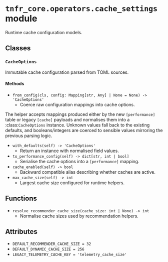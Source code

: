 # `tnfr_core.operators.cache_settings` module
Runtime cache configuration models.

## Classes
### `CacheOptions`
Immutable cache configuration parsed from TOML sources.

#### Methods
- `from_config(cls, config: Mapping[str, Any] | None = None) -> 'CacheOptions'`
  - Coerce raw configuration mappings into cache options.

The helper accepts mappings produced either by the new
``[performance]`` table or legacy ``[cache]`` payloads and normalises
them into a :class:`CacheOptions` instance.  Unknown values fall back to
the existing defaults, and booleans/integers are coerced to sensible
values mirroring the previous parsing logic.
- `with_defaults(self) -> 'CacheOptions'`
  - Return an instance with normalised field values.
- `to_performance_config(self) -> dict[str, int | bool]`
  - Serialise the cache options into a ``[performance]`` mapping.
- `cache_enabled(self) -> bool`
  - Backward compatible alias describing whether caches are active.
- `max_cache_size(self) -> int`
  - Largest cache size configured for runtime helpers.

## Functions
- `resolve_recommender_cache_size(cache_size: int | None) -> int`
  - Normalise cache sizes used by recommendation helpers.

## Attributes
- `DEFAULT_RECOMMENDER_CACHE_SIZE = 32`
- `DEFAULT_DYNAMIC_CACHE_SIZE = 256`
- `LEGACY_TELEMETRY_CACHE_KEY = 'telemetry_cache_size'`

